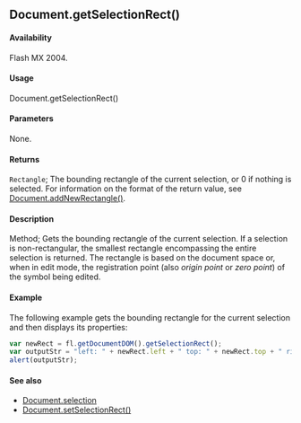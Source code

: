 ## Document.getSelectionRect()

#### Availability

Flash MX 2004.

#### Usage

Document.getSelectionRect()

#### Parameters

None.

#### Returns

`Rectangle`; The bounding rectangle of the current selection, or 0 if nothing is selected. For information on the format of the return value, see [Document.addNewRectangle()](../Document_object/Document10.md).

#### Description

Method; Gets the bounding rectangle of the current selection. If a selection is non-rectangular, the smallest rectangle encompassing the entire selection is returned. The rectangle is based on the document space or, when in edit mode, the registration point (also *origin point* or *zero point*) of the symbol being edited.

#### Example

The following example gets the bounding rectangle for the current selection and then displays its properties:

```javascript
var newRect = fl.getDocumentDOM().getSelectionRect();
var outputStr = "left: " + newRect.left + " top: " + newRect.top + " right: " + newRect.right + " bottom: " + newRect.bottom; 
alert(outputStr);
```

#### See also

- [Document.selection](../Document_object/Document430.md)
- [Document.setSelectionRect()](../Document_object/Document9689.md)
